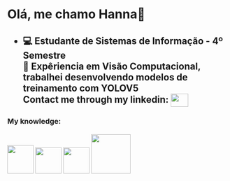 <h1>Olá, me chamo Hanna👋</h1>

<h2>
     <ul>
          <li>💻 Estudante de Sistemas de Informação - 4º Semestre </li>
          <l>🤵 Expêriencia em Visão Computacional, trabalhei desenvolvendo modelos de treinamento com YOLOV5 </l><br>
     Contact me through my linkedin: <a href="https://www.linkedin.com/in/hanna-dias-roger-98a602242/" target="blank"><img src="https://user-images.githubusercontent.com/111011292/211854709-e03ee6b9-bd9e-4b70-95b1-c3514dbce303.png" align= "center" height= "30px" width= "40px"/></a>
</h2>

<h3>My knowledge:
     <br><br>
     <img src= "https://user-images.githubusercontent.com/111011292/211857430-9b9ff640-551b-4ae0-986c-2de98f8a3b64.png" height= "65px" width= "60px">
     <img src= "https://user-images.githubusercontent.com/111011292/211858412-f07db10b-3782-4a29-8aa7-44c09f64e692.svg" height= "60px" width= "60px">
     <img src= "https://user-images.githubusercontent.com/111011292/211858806-a9f8703c-6704-4863-8896-1bc58768b004.svg" height= "60px" width= "60px">
     <img src= "https://user-images.githubusercontent.com/111011292/227352620-9b861d92-b71b-4aca-b8b9-385643b2df1a.png" height= "90px" width= "90px">
</h3>



